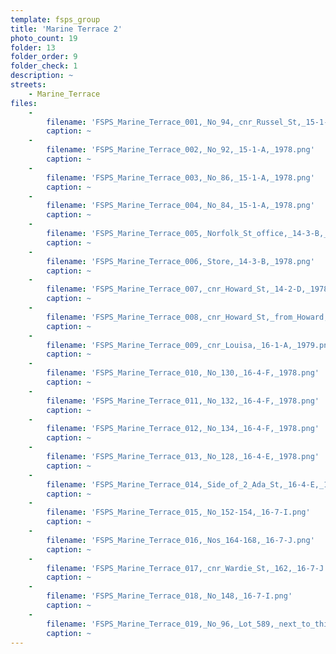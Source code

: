 ```yaml
---
template: fsps_group
title: 'Marine Terrace 2'
photo_count: 19
folder: 13
folder_order: 9
folder_check: 1
description: ~
streets:
    - Marine_Terrace
files:
    -
        filename: 'FSPS_Marine_Terrace_001,_No_94,_cnr_Russel_St,_15-1-A,_1978.png'
        caption: ~
    -
        filename: 'FSPS_Marine_Terrace_002,_No_92,_15-1-A,_1978.png'
        caption: ~
    -
        filename: 'FSPS_Marine_Terrace_003,_No_86,_15-1-A,_1978.png'
        caption: ~
    -
        filename: 'FSPS_Marine_Terrace_004,_No_84,_15-1-A,_1978.png'
        caption: ~
    -
        filename: 'FSPS_Marine_Terrace_005,_Norfolk_St_office,_14-3-B,_1979.png'
        caption: ~
    -
        filename: 'FSPS_Marine_Terrace_006,_Store,_14-3-B,_1978.png'
        caption: ~
    -
        filename: 'FSPS_Marine_Terrace_007,_cnr_Howard_St,_14-2-D,_1978.png'
        caption: ~
    -
        filename: 'FSPS_Marine_Terrace_008,_cnr_Howard_St,_from_Howard,_14-2-D,_1978.png'
        caption: ~
    -
        filename: 'FSPS_Marine_Terrace_009,_cnr_Louisa,_16-1-A,_1979.png'
        caption: ~
    -
        filename: 'FSPS_Marine_Terrace_010,_No_130,_16-4-F,_1978.png'
        caption: ~
    -
        filename: 'FSPS_Marine_Terrace_011,_No_132,_16-4-F,_1978.png'
        caption: ~
    -
        filename: 'FSPS_Marine_Terrace_012,_No_134,_16-4-F,_1978.png'
        caption: ~
    -
        filename: 'FSPS_Marine_Terrace_013,_No_128,_16-4-E,_1978.png'
        caption: ~
    -
        filename: 'FSPS_Marine_Terrace_014,_Side_of_2_Ada_St,_16-4-E,_1978.png'
        caption: ~
    -
        filename: 'FSPS_Marine_Terrace_015,_No_152-154,_16-7-I.png'
        caption: ~
    -
        filename: 'FSPS_Marine_Terrace_016,_Nos_164-168,_16-7-J.png'
        caption: ~
    -
        filename: 'FSPS_Marine_Terrace_017,_cnr_Wardie_St,_162,_16-7-J.png'
        caption: ~
    -
        filename: 'FSPS_Marine_Terrace_018,_No_148,_16-7-I.png'
        caption: ~
    -
        filename: 'FSPS_Marine_Terrace_019,_No_96,_Lot_589,_next_to_this_is_vacant,_cnr_Grey_St,_15-2-B,_1978.png'
        caption: ~
---
```


